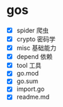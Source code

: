# gos

- [x] spider 爬虫
- [x] crypto 密码学
- [x] misc 基础能力
- [x] depend 依赖
- [x] tool 工具
- [x] go.mod
- [x] go.sum
- [x] import.go
- [x] readme.md
